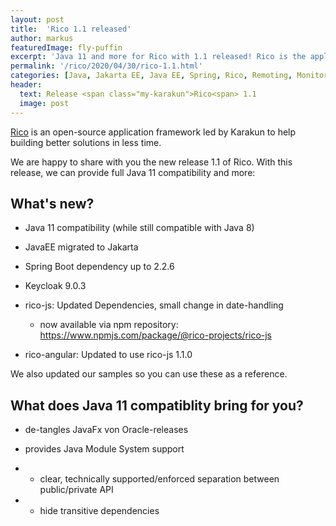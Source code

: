 ```yaml
---
layout: post
title:  'Rico 1.1 released'
author: markus
featuredImage: fly-puffin
excerpt: 'Java 11 and more for Rico with 1.1 released! Rico is the application framework initiated and maintained by Karakun to help building better enterprise solutions in less time.'
permalink: '/rico/2020/04/30/rico-1.1.html'
categories: [Java, Jakarta EE, Java EE, Spring, Rico, Remoting, Monitoring, Security, Angular, WebComponents, JavaFX, Projector]
header:
  text: Release <span class="my-karakun">Rico<span> 1.1
  image: post
---
```


[Rico](/rico) is an open-source application framework led by <span class="my-karakun">Karakun</span> to help building better solutions in less time.

We are happy to share with you the new release  1.1 of Rico. With this release, we can provide full Java 11 compatibility and more:

## What's new?

* Java 11 compatibility (while still compatible with Java 8)
* JavaEE migrated to Jakarta
* Spring Boot dependency up to 2.2.6
* Keycloak 9.0.3

* rico-js: Updated Dependencies, small change in date-handling
  * now available via npm repository: https://www.npmjs.com/package/@rico-projects/rico-js

* rico-angular: Updated to use rico-js 1.1.0
 

We also updated our samples so you can use these as a reference.

## What does Java 11 compatiblity bring for you?

* de-tangles JavaFx von Oracle-releases

* provides Java Module System support
* * clear, technically supported/enforced separation between public/private API 
* * hide transitive dependencies 
